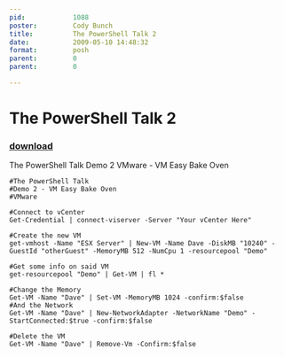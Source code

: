 ```yaml
---
pid:            1088
poster:         Cody Bunch
title:          The PowerShell Talk 2
date:           2009-05-10 14:48:32
format:         posh
parent:         0
parent:         0

---
```


# The PowerShell Talk 2

### [download](1088.ps1)

The PowerShell Talk Demo 2 VMware - VM Easy Bake Oven

```posh
#The PowerShell Talk
#Demo 2 - VM Easy Bake Oven
#VMware

#Connect to vCenter
Get-Credential | connect-viserver -Server "Your vCenter Here"

#Create the new VM
get-vmhost -Name "ESX Server" | New-VM -Name Dave -DiskMB "10240" -GuestId "otherGuest" -MemoryMB 512 -NumCpu 1 -resourcepool "Demo" 

#Get some info on said VM
get-resourcepool "Demo" | Get-VM | fl *

#Change the Memory
Get-VM -Name "Dave" | Set-VM -MemoryMB 1024 -confirm:$false
#And the Network
Get-VM -Name "Dave" | New-NetworkAdapter -NetworkName "Demo" -StartConnected:$true -confirm:$false

#Delete the VM
Get-VM -Name "Dave" | Remove-Vm -Confirm:$false
```

